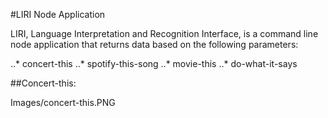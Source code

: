 #LIRI Node Application

LIRI, Language Interpretation and Recognition Interface, is a command line node application that returns data based on the following parameters:

..* concert-this
..* spotify-this-song
..* movie-this
..* do-what-it-says

##Concert-this:

Images/concert-this.PNG
